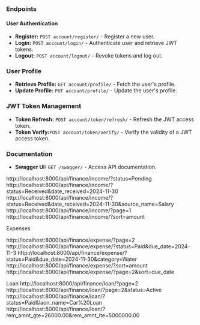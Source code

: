 
### Endpoints
#### User Authentication
- **Register:** `POST account/register/` - Register a new user.
- **Login:** `POST account/login/` - Authenticate user and retrieve JWT tokens.
- **Logout:** `POST account/logout/` - Revoke tokens and log out.

### User Profile
- **Retrieve Profile:** `GET account/profile/` - Fetch the user's profile.
- **Update Profile:** `PUT account/profile/` - Update the user's profile.

### JWT Token Management
- **Token Refresh:** `POST account/token/refresh/` - Refresh the JWT access token.
- **Token Verify:**`POST account/token/verify/` - Verify the validity of a JWT access token.

### Documentation
- **Swagger UI:** `GET /swagger/` - Access API documentation.



http://localhost:8000/api/finance/income/?status=Pending
http://localhost:8000/api/finance/income/?status=Received&date_received=2024-11-30
http://localhost:8000/api/finance/income/?status=Received&date_received=2024-11-30&source_name=Salary
http://localhost:8000/api/finance/income/?page=1
http://localhost:8000/api/finance/income/?sort=amount

Expenses

http://localhost:8000/api/finance/expense/?page=2
http://localhost:8000/api/finance/expense/?status=Paid&due_date=2024-11-3
http://localhost:8000/api/finance/expense/?status=Paid&due_date=2024-11-30&category=Water
http://localhost:8000/api/finance/expense/?sort=amount
http://localhost:8000/api/finance/expense/?page=2&sort=due_date



Loan
http://localhost:8000/api/finance/loan/?page=2
http://localhost:8000/api/finance/loan/?page=2&status=Active
http://localhost:8000/api/finance/loan/?status=Paid&laon_name=Car%20Loan
http://localhost:8000/api/finance/loan/?rem_amnt_gte=26000.00&rem_amnt_lte=5000000.00